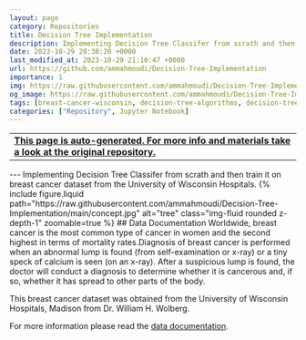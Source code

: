```yaml
---
layout: page
category: Repositories
title: Decision Tree Implementation
description: Implementing Decision Tree Classifer from scrath and then train it on breast cancer dataset from the University of Wisconsin Hospitals
date: 2023-10-29 20:38:20 +0000
last_modified_at: 2023-10-29 21:10:47 +0000
url: https://github.com/ammahmoudi/Decision-Tree-Implementation
importance: 1
img: https://raw.githubusercontent.com/ammahmoudi/Decision-Tree-Implementation/main/concept.jpg
og_image: https://raw.githubusercontent.com/ammahmoudi/Decision-Tree-Implementation/main/concept.jpg
tags: [breast-cancer-wisconsin, decision-tree-algorithms, decision-trees, machine-learning, ml]
categories: ["Repository", Jupyter Notebook]
---
```

<div id="open-in-github" > <table class="table-cv list-group-table"> <tbody> <tr>    <td class="list-group-name"><b>   <a href="https://github.com/ammahmoudi/Decision-Tree-Implementation" rel="external nofollow noopener" target="_blank"><i class="fa-brands fa-github"></i> This page is auto-generated. For more info and materials take a look at the original repository.</a> </b></td></tr> </tbody> </table></div>
---
Implementing Decision Tree Classifer from scrath and then train it on breast cancer dataset from the University of Wisconsin Hospitals.
{% include figure.liquid path="https://raw.githubusercontent.com/ammahmoudi/Decision-Tree-Implementation/main/concept.jpg" alt="tree" class="img-fluid rounded z-depth-1" zoomable=true %}
## Data Documentation
Worldwide, breast cancer is the most common type of cancer in women and the second highest in terms of mortality rates.Diagnosis of breast cancer is performed when an abnormal lump is found (from self-examination or x-ray) or a tiny speck of calcium is seen (on an x-ray). After a suspicious lump is found, the doctor will conduct a diagnosis to determine whether it is cancerous and, if so, whether it has spread to other parts of the body.

This breast cancer dataset was obtained from the University of Wisconsin Hospitals, Madison from Dr. William H. Wolberg.

For more information please read the [data documentation](https://www.kaggle.com/datasets/merishnasuwal/breast-cancer-prediction-dataset).

